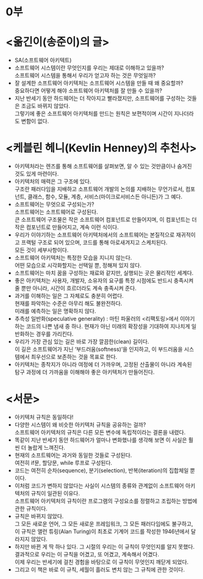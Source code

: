 # 0부

# <옮긴이(송준이)의 글>

- SA(소프트웨어 아키텍트)
- 소프트웨어 시스템이란 무엇인지를 우리는 제대로 이해하고 있을까?  
소프트웨어 시스템을 통해서 우리가 얻고자 하는 것은 무엇일까?
- 잘 설계한 소프트웨어 아키텍처는 소프트웨어 시스템을 만들 때 왜 중요할까?  
중요하다면 어떻게 해야 소프트웨어 아키텍처를 잘 만들 수 있을까?
- 지난 반세기 동안 하드웨어는 더 작아지고 빨라졌지만, 소프트웨어를 구성하는 것들은 조금도 바뀌지 않았다.  
그렇기에 좋은 소프트웨어 아키텍처를 만드는 원칙은 보편적이며 시간이 지나더라도 변함이 없다.

# <케블린 헤니(Kevlin Henney)의 추천사>

- 아키텍처라는 렌즈를 통해 소프트웨어를 살펴보면, 알 수 있는 것만큼이나 숨겨진 것도 있게 마련이다.
- 아키텍처의 매력은 그 구조에 있다.  
구조란 패러다임을 지배하고 소프트웨어 개발의 논의를 지배하는 무언가로서, 컴포넌트, 클래스, 함수, 모듈, 계층, 서비스(마이크로서비스든 아니든)가 그 예다.
- 소프트웨어는 무엇으로 구성되는가?  
소프트웨어는 소프트웨어로 구성된다.  
큰 소프트웨어 구조물은 작은 소프트웨어 컴포넌트로 만들어지며, 이 컴포넌트는 더 작은 컴포넌트로 만들어지고, 계속 이런 식이다.
- 우리가 이야기하는 소프트웨어 아키텍처에서의 소프트웨어는 본질적으로 재귀적이고 프랙털 구조로 되어 있으며, 코드를 통해 아로새겨지고 스케치된다.  
모든 것이 세부사항이다.
- 소프트웨어 아키텍처는 특정한 모습을 지니지 않는다.  
어떤 모습으로 시각화할지는 선택일 뿐, 정해져 있지 않다.
- 소프트웨어는 마치 꿈을 구성하는 재료와 같지만, 실행되는 곳은 물리적인 세계다.
- 좋은 아키텍처는 사용자, 개발자, 소유자의 요구를 특정 시점에도 반드시 충족시켜줄 뿐만 아니라, 시간이 흐르더라도 계속 충족시켜 준다.
- 과거를 이해하는 일은 그 자체로도 충분히 어렵다.  
현재를 파악하는 수준은 아무리 해도 불완전하다.  
미래를 예측하는 일은 명확하지 않다.
- 추측성 일반화(speculative generality) : 마틴 파울러의 <리팩토링>에서 이야기하는 코드의 나쁜 냄새 중 하나. 현재가 아닌 미래의 확장성을 기대하여 지나치게 일반화하는 경우를 가리킨다.
- 우리가 가장 관심 있는 길은 바로 가장 깔끔한(clean) 길이다.  
이 길은 소프트웨어가 지닌 ‘부드러움(softness)’을 인지하고, 이 부드러움을 시스템에서 최우선으로 보존하는 것을 목표로 한다.
- 아키텍처는 종착지가 아니라 여정에 더 가까우며, 고정된 산출물이 아니라 계속된 탐구 과정에 더 가까움을 이해해야 좋은 아키텍처가 만들어진다.

# <서문>

- 아키텍처 규칙은 동일하다!
- 다양한 시스템이 왜 비슷한 아키텍처 규칙을 공유하는 걸까?  
소프트웨어 아키텍처의 규칙은 다른 모든 변수에 독립적이라는 결론을 내렸다.
- 똑같이 지난 반세기 동안 하드웨어가 얼마나 변화했나를 생각해 보면 이 사실은 훨씬 더 놀랍게 느껴진다.
- 현재의 소프트웨어는 과거와 동일한 것들로 구성된다.  
여전히 if문, 할당문, while 루프로 구성된다.
- 코드는 여전히 순차(sequence), 분기(selection), 반복(iteration)의 집합체일 뿐이다.
- 이처럼 코드가 변하지 않았다는 사실이 시스템의 종류와 관계없이 소프트웨어 아키텍처의 규칙이 일관된 이유다.  
소프트웨어 아키텍처의 규칙이란 프로그램의 구성요소를 정렬하고 조립하는 방법에 관한 규칙이다.
- 규칙은 바뀌지 않았다.  
그 모든 새로운 언어, 그 모든 새로운 프레임워크, 그 모든 패러다임에도 불구하고, 이 규칙은 앨런 튜링(Alan Turing)이 최초로 기계어 코드를 작성한 1946년에서 달라지지 않았다.
- 하지만 바뀐 게 딱 하나 있다. 그 시절의 우리는 이 규칙이 무엇인지를 알지 못했다. 결과적으로 우리는 이 규칙을 어겼고, 또 어겼고, 계속해서 어겼다.  
이제 우리는 반세기에 걸친 경험을 바탕으로 이 규칙이 무엇인지 깨닫게 되었다.
- 그리고 이 책은 바로 이 규칙, 세월이 흘러도 변치 않는 그 규칙에 관한 것이다.
